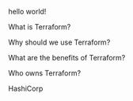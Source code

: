 hello world!

What is Terraform?

Why should we use Terraform?

What are the benefits of Terraform?

Who owns Terraform?

HashiCorp
